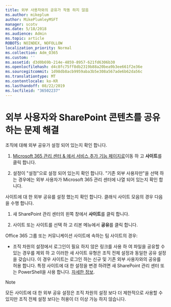 ```yaml
---
title: 외부 사용자와의 공유가 작동 하지 않음
ms.author: mikeplum
author: MikePlumleyMSFT
manager: scotv
ms.date: 5/18/2018
ms.audience: Admin
ms.topic: article
ROBOTS: NOINDEX, NOFOLLOW
localization_priority: Normal
ms.collection: Adm_O365
ms.custom: ''
ms.assetid: d3d0b69b-214e-4859-8957-621fd6306b30
ms.openlocfilehash: d4c8fc75ff8db2319b88a20bea9b3ee661f2e36e
ms.sourcegitcommit: 1d98db8acb9959aba3b5e308a567ade6b62da56c
ms.translationtype: MT
ms.contentlocale: ko-KR
ms.lasthandoff: 08/22/2019
ms.locfileid: "36502237"
---
```

# <a name="fix-problems-sharing-sharepoint-content-with-external-users"></a>외부 사용자와 SharePoint 콘텐츠를 공유 하는 문제 해결

조직에 대해 외부 공유가 설정 되어 있는지 확인 합니다.
  
1. [Microsoft 365 관리 센터 &amp; 에서 서비스 추가 기능 페이지로](https://portal.office.com/adminportal/home#/Settings/ServicesAndAddIns)이동 하 고 **사이트**를 클릭 합니다.
    
2. 설정이 "설정"으로 설정 되어 있는지 확인 합니다. "기존 외부 사용자만"을 선택 하는 경우에는 외부 사용자가 Microsoft 365 관리 센터에 나열 되어 있는지 확인 합니다.
    
사이트에 대 한 외부 공유를 설정 했는지 확인 합니다. 클래식 사이트 모음의 경우 다음을 수행 합니다.
  
1. 새 SharePoint 관리 센터의 왼쪽 창에서 **사이트**를 클릭 합니다.
    
2. 사이트 또는 사이트를 선택 하 고 리본 메뉴에서 **공유**를 클릭 합니다.
    
Office 365 그룹 또는 커뮤니케이션 사이트에 속하는 팀 사이트의 경우:
  
- 조직 차원의 설정에서 로그인이 필요 하지 않은 링크를 사용 하 여 파일을 공유할 수 있는 경우를 제외 하 고 이러한 새 사이트 유형은 조직 전체 설정과 동일한 공유 설정을 갖습니다. 이 경우 사이트는 로그인 하는 신규 및 기존 외부 사용자와의 공유를 허용 합니다. 특정 사이트에 대 한 설정을 변경 하려면 새 SharePoint 관리 센터 또는 PowerShell을 사용 합니다. [자세한 정보](https://go.microsoft.com/fwlink/?linkid=871863).
    
> [!NOTE]
> 모든 사이트에 대 한 외부 공유 설정은 조직 차원의 설정 보다 더 제한적으로 사용할 수 있지만 조직 전체 설정 보다는 허용이 더 이상 가능 하지 않습니다. 
  

